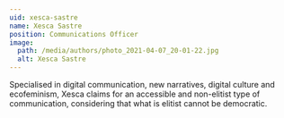 ```yaml
---
uid: xesca-sastre
name: Xesca Sastre
position: Communications Officer
image:
  path: /media/authors/photo_2021-04-07_20-01-22.jpg
  alt: Xesca Sastre
---
```

Specialised in digital communication, new narratives, digital culture and ecofeminism, Xesca claims for an accessible and non-elitist type of communication, considering that what is elitist cannot be democratic.
